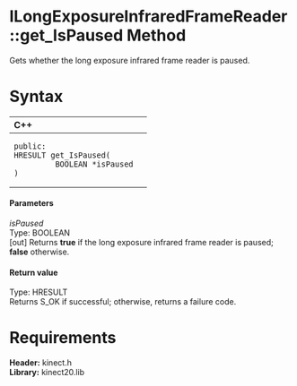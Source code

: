 ILongExposureInfraredFrameReader::get\_IsPaused Method  
======================================================  

Gets whether the long exposure infrared frame reader is paused. <span id="syntaxSection"></span>

Syntax  
======  

<table>
<colgroup>
<col width="100%" />
</colgroup>
<thead>
<tr class="header">
<th align="left">C++</th>
</tr>
</thead>
<tbody>
<tr class="odd">
<td align="left"><pre><code>public:  
HRESULT get_IsPaused(  
         BOOLEAN *isPaused  
)</code></pre></td>
</tr>
</tbody>
</table>

<span id="ID4EG"></span>
#### Parameters  

*isPaused*    
Type: BOOLEAN  
[out] Returns **true** if the long exposure infrared frame reader is paused; **false** otherwise.  

<span id="ID4EP"></span>
#### Return value  

Type: HRESULT  
Returns S\_OK if successful; otherwise, returns a failure code.  

<span id="requirements"></span>

Requirements  
============  

**Header:** kinect.h  
**Library:** kinect20.lib  



<!--Please do not edit the data in the comment block below.-->
<!--
TOCTitle : get_IsPaused Method
RLTitle : ILongExposureInfraredFrameReader::get_IsPaused Method
KeywordK : get_IsPaused method
KeywordK : ILongExposureInfraredFrameReader::get_IsPaused method
KeywordF : ILongExposureInfraredFrameReader::get_IsPaused
KeywordF : get_IsPaused
KeywordF : Microsoft.Kinect.kinect.ILongExposureInfraredFrameReader.get_IsPaused(BOOLEAN@)
KeywordA : M:Microsoft.Kinect.kinect.ILongExposureInfraredFrameReader.get_IsPaused(BOOLEAN@)
AssetID : M:Microsoft.Kinect.kinect.ILongExposureInfraredFrameReader.get_IsPaused(BOOLEAN@)
Locale : en-us
CommunityContent : 1
APIType : Managed
APILocation : 
APIName : Microsoft.Kinect.kinect.ILongExposureInfraredFrameReader::get_IsPaused
TargetOS : Windows
TopicType : kbSyntax
DevLang : C++
DocSet : K4Wv2
ProjType : K4Wv2Proj
Technology : Kinect for Windows
Product : Kinect for Windows SDK v2
productversion : 20
-->
